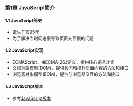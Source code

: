 ### 第1章 JavaScript简介
#### 1.1 JavaScript简史
- 诞生于1995年
- 为了解决当时网速慢导致页面交互慢的问题

#### 1.2 JavaScript实现
- ECMAScript，由ECMA-262定义，提供核心语言功能
- 文档对象模型(DOM)，提供访问和操作页面内容的方法和接口
- 浏览器对象模型(BOM)，提供与浏览器交互的方法和接口

#### 1.3 JavaScript版本
- 参考[JavaScript版本](https://zh.wikipedia.org/wiki/JavaScript#%E7%89%88%E6%9C%AC)
